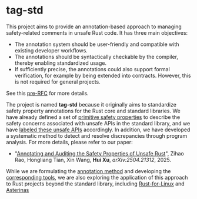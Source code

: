 # tag-std

This project aims to provide an annotation-based approach to managing safety-related comments in unsafe Rust code. It has three main objectives:
- The annotation system should be user-friendly and compatible with existing developer workflows.
- The annotations should be syntactically checkable by the compiler, thereby enabling standardized usage.
- If sufficiently precise, the annotations could also support formal verification, for example by being extended into contracts. However, this is not required for general projects.

See this [pre-RFC](pre-RFC.md) for more details.

The project is named **tag-std** because it originally aims to standardize safety property annotations for the Rust core and standard libraries. We have already defined a set of [primitive safety properties](primitive-sp.md) to describe the safety concerns associated with unsafe APIs in the standard library, and we have [labeled these unsafe APIs](data/std.json) accordingly. In addition, we have developed a systematic method to detect and resolve discrepancies through program analysis. For more details, please refer to our paper:
- "[Annotating and Auditing the Safety Properties of Unsafe Rust](https://arxiv.org/abs/2504.21312)", Zihao Rao, Hongliang Tian, Xin Wang, **Hui Xu**, _arXiv:2504.21312_, 2025.

While we are formulating the [annotation method](usage.md) and developing the [corresponding tools](safety-tool), we are also exploring the application of this approach to Rust projects beyond the standard library, including [Rust-for-Linux](https://github.com/rust-for-linux) and [Asterinas](https://github.com/asterinas/asterinas)
